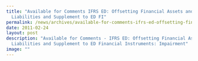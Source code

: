 ```yaml
---
title: "Available for Comments IFRS ED: Offsetting Financial Assets and
  Liabilities and Supplement to ED FI"
permalink: /news/archives/available-for-comments-ifrs-ed-offsetting-financial-assets-and-liabilities-and-sup/
date: 2011-02-24
layout: post
description: "Available for Comments - IFRS ED: Offsetting Financial Assets and
  Liabilities and Supplement to ED Financial Instruments: Impairment"
image: ""
---
```

